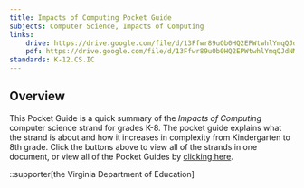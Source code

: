 ```yaml
---
title: Impacts of Computing Pocket Guide
subjects: Computer Science, Impacts of Computing
links:
    drive: https://drive.google.com/file/d/13Ffwr89uOb0HQ2EPWtwhlYmqQJdNMApb/view?usp=drive_link
    pdf: https://drive.google.com/file/d/13Ffwr89uOb0HQ2EPWtwhlYmqQJdNMApb/view?usp=drive_link
standards: K-12.CS.IC
---
```


## Overview

This Pocket Guide is a quick summary of the *Impacts of Computing* computer science strand for grades K-8. The pocket guide explains what the strand is about and how it increases in complexity from Kindergarten to 8th grade. Click the buttons above to view all of the strands in one document, or view all of the Pocket Guides by [clicking here](/library/browse/integration-toolkit/pocket-guides).

::supporter[the Virginia Department of Education]